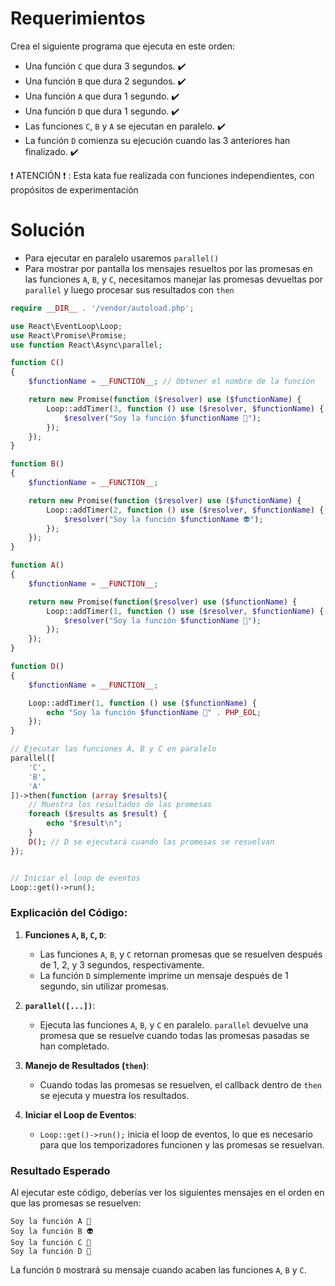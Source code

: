 
# Requerimientos

Crea el siguiente programa que ejecuta en este orden:
- Una función `C` que dura 3 segundos. ✔️
- Una función `B` que dura 2 segundos. ✔️
- Una función `A` que dura 1 segundo.  ✔️
- Una función `D` que dura 1 segundo.  ✔️
- Las funciones `C`, `B` y `A` se ejecutan en paralelo. ✔️
- La función `D` comienza su ejecución cuando las 3 anteriores han finalizado. ✔️

❗ ATENCIÓN ❗ : Esta kata fue realizada con funciones independientes, con propósitos de experimentación

# Solución
- Para ejecutar en paralelo usaremos `parallel()`
- Para mostrar por pantalla los mensajes resueltos por las promesas en las funciones `A`, `B`, y `C`, necesitamos manejar las promesas devueltas por `parallel` y luego procesar sus resultados con `then`

```php
require __DIR__ . '/vendor/autoload.php';

use React\EventLoop\Loop;
use React\Promise\Promise;
use function React\Async\parallel;

function C()
{
    $functionName = __FUNCTION__; // Obtener el nombre de la función

    return new Promise(function ($resolver) use ($functionName) {
        Loop::addTimer(3, function () use ($resolver, $functionName) {
            $resolver("Soy la función $functionName 👹");
        });
    });
}

function B()
{
    $functionName = __FUNCTION__;

    return new Promise(function ($resolver) use ($functionName) {
        Loop::addTimer(2, function () use ($resolver, $functionName) {
            $resolver("Soy la función $functionName 👽");
        });
    });
}

function A()
{
    $functionName = __FUNCTION__;

    return new Promise(function($resolver) use ($functionName) {
        Loop::addTimer(1, function () use ($resolver, $functionName) {
            $resolver("Soy la función $functionName 🤖");
        });
    });
}

function D()
{
    $functionName = __FUNCTION__;

    Loop::addTimer(1, function () use ($functionName) {
        echo "Soy la función $functionName 👻" . PHP_EOL;
    });
}

// Ejecutar las funciones A, B y C en paralelo
parallel([
    'C', 
    'B', 
    'A'
])->then(function (array $results){
    // Muestra los resultados de las promesas
    foreach ($results as $result) {
        echo "$result\n";
    }
    D(); // D se ejecutará cuando las promesas se resuelvan
});


// Iniciar el loop de eventos
Loop::get()->run();
```

### Explicación del Código:

1. **Funciones `A`, `B`, `C`, `D`**:
   - Las funciones `A`, `B`, y `C` retornan promesas que se resuelven después de 1, 2, y 3 segundos, respectivamente.
   - La función `D` simplemente imprime un mensaje después de 1 segundo, sin utilizar promesas.

2. **`parallel([...])`**:
   - Ejecuta las funciones `A`, `B`, y `C` en paralelo. `parallel` devuelve una promesa que se resuelve cuando todas las promesas pasadas se han completado.

3. **Manejo de Resultados (`then`)**:
   - Cuando todas las promesas se resuelven, el callback dentro de `then` se ejecuta y muestra los resultados.

4. **Iniciar el Loop de Eventos**:
   - `Loop::get()->run();` inicia el loop de eventos, lo que es necesario para que los temporizadores funcionen y las promesas se resuelvan.

### Resultado Esperado

Al ejecutar este código, deberías ver los siguientes mensajes en el orden en que las promesas se resuelven:

```plaintext
Soy la función A 🤖
Soy la función B 👽
Soy la función C 👹
Soy la función D 👻
```

La función `D` mostrará su mensaje cuando acaben las funciones `A`, `B` y `C`.

